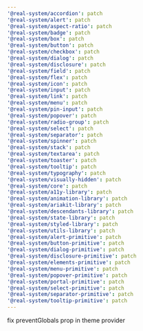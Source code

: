 ```yaml
---
'@real-system/accordion': patch
'@real-system/alert': patch
'@real-system/aspect-ratio': patch
'@real-system/badge': patch
'@real-system/box': patch
'@real-system/button': patch
'@real-system/checkbox': patch
'@real-system/dialog': patch
'@real-system/disclosure': patch
'@real-system/field': patch
'@real-system/flex': patch
'@real-system/icon': patch
'@real-system/input': patch
'@real-system/link': patch
'@real-system/menu': patch
'@real-system/pin-input': patch
'@real-system/popover': patch
'@real-system/radio-group': patch
'@real-system/select': patch
'@real-system/separator': patch
'@real-system/spinner': patch
'@real-system/stack': patch
'@real-system/textarea': patch
'@real-system/toaster': patch
'@real-system/tooltip': patch
'@real-system/typography': patch
'@real-system/visually-hidden': patch
'@real-system/core': patch
'@real-system/a11y-library': patch
'@real-system/animation-library': patch
'@real-system/ariakit-library': patch
'@real-system/descendants-library': patch
'@real-system/state-library': patch
'@real-system/styled-library': patch
'@real-system/utils-library': patch
'@real-system/alert-primitive': patch
'@real-system/button-primitive': patch
'@real-system/dialog-primitive': patch
'@real-system/disclosure-primitive': patch
'@real-system/elements-primitive': patch
'@real-system/menu-primitive': patch
'@real-system/popover-primitive': patch
'@real-system/portal-primitive': patch
'@real-system/select-primitive': patch
'@real-system/separator-primitive': patch
'@real-system/tooltip-primitive': patch
---
```


fix preventGlobals prop in theme provider
